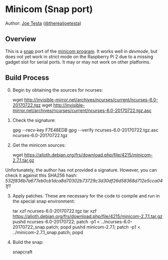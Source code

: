 # Minicom (Snap port)

Author: [Joe Testa](http://www.positronsecurity.com/about-us/) ([@therealjoetesta](https://twitter.com/therealjoetesta))

## Overview

This is a [snap](https://snapcraft.io/) port of the [minicom program](https://en.wikipedia.org/wiki/Minicom).  It works well in *devmode*, but does not yet work in *strict* mode on the Raspberry Pi 2 due to a missing gadget slot for serial ports.  It may or may not work on other platforms.


## Build Process

0. Begin by obtaining the sources for ncurses:

    wget http://invisible-mirror.net/archives/ncurses/current/ncurses-6.0-20170722.tgz
    wget http://invisible-mirror.net/archives/ncurses/current/ncurses-6.0-20170722.tgz.asc

1. Check the signature:

    gpg --recv-key F7E48EDB
    gpg --verify ncurses-6.0-20170722.tgz.asc ncurses-6.0-20170722.tgz

2. Get the minicom sources:

    wget https://alioth.debian.org/frs/download.php/file/4215/minicom-2.7.1.tar.gz

Unfortunately, the author has not provided a signature.  However, you can check it against this SHA256 hash: *532f836b7a677eb0cb1dca8d70302b73729c3d30df26d58368d712e5cca041f1*

3. Apply patches.  These are necessary for the code to compile and run in the special snap environment:

    tar xzf ncurses-6.0-20170722.tgz
    tar xzf https://alioth.debian.org/frs/download.php/file/4215/minicom-2.7.1.tar.gz
    pushd ncurses-6.0-20170722; patch -p1 < ../ncurses-6.0-20170722_snap.patch; popd
    pushd minicom-2.7.1; patch -p1 < ../minicom-2.7.1_snap.patch; popd

4. Build the snap:

    snapcraft
